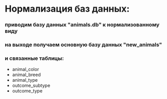 # Нормализация баз данных:
### приводим базу данных "animals.db" к нормализованному виду
### на выходе получаем основную базу данных "new_animals"
### и связанные таблицы:
+ animal_color
+ animal_breed
+ animal_type
+ outcome_subtype
+ outcome_type

